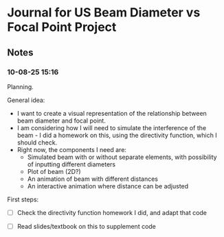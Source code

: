 # Journal for US Beam Diameter vs Focal Point Project
## Notes
### 10-08-25 15:16
Planning.

General idea:
- I want to create a visual representation of the relationship between beam diameter and focal point.
- I am considering how I will need to simulate the interference of the beam - I did a homework on this, using the directivity function, which I should check.
- Right now, the components I need are:
  - Simulated beam with or without separate elements, with possibility of inputting different diameters
  - Plot of beam (2D?)
  - An animation of beam with different distances
  - An interactive animation where distance can be adjusted

First steps:
- [ ] Check the directivity function homework I did, and adapt that code
- [ ] Read slides/textbook on this to supplement code
  

